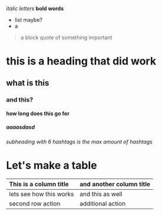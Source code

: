 
_italic letters_ __bold words__ 
  - list maybe?
  - a

> a block quote of something important

# this is a heading that did work

## what is this

### and this?

#### how long does this go for

##### aaaasdasd

###### subheading with 6 hashtags is the max amount of hashtags

# Let's make a table

| This is a column title | and another column title |
|:---------|:--------|
| lets see how this works | and this as well |
| second row action | additional action |
